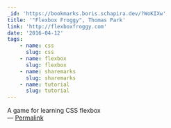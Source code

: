 ```yaml
---
_id: 'https://bookmarks.boris.schapira.dev/?WoKIXw'
title: '"Flexbox Froggy", Thomas Park'
link: 'http://flexboxfroggy.com'
date: '2016-04-12'
tags:
    - name: css
      slug: css
    - name: flexbox
      slug: flexbox
    - name: sharemarks
      slug: sharemarks
    - name: tutorial
      slug: tutorial
---
```


A game for learning CSS flexbox <br>&#8212;
<a href="https://bookmarks.boris.schapira.dev/?WoKIXw" title="Permalink">Permalink</a>

